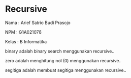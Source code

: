 # Recursive


Nama : Arief Satrio Budi Prasojo

NPM : G1A021076

Kelas : B Informatika


binary adalah binary search menggunakan recursive..

zero adalah menghitung nol (0) menggunakan recursive..

segitiga adalah membuat segitiga menggunakan recursive..

